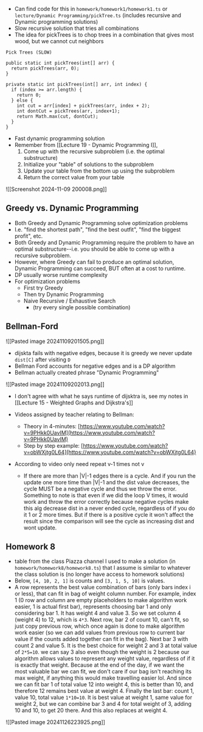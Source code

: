 - Can find code for this in `homework/homework1/homework1.ts` or `lecture/Dynamic Programming/pickTree.ts` (includes recursive and Dynamic programming solutions)
- Slow recursive solution that tries all combinations
- The idea for pickTrees is to chop trees in a combination that gives most wood, but we cannot cut neighbors
```
Pick Trees (SLOW)

public static int pickTrees(int[] arr) {  
  return pickTrees(arr, 0);  
}

private static int pickTrees(int[] arr, int index) {  
  if (index >= arr.length) {  
    return 0;  
  } else {  
    int cut = arr[index] + pickTrees(arr, index + 2);  
    int dontCut = pickTrees(arr, index+1);  
    return Math.max(cut, dontCut);  
  }  
}
```

- Fast dynamic programming solution
- Remember from [[Lecture 19 - Dynamic Programming I]], 
	1. Come up with the recursive subproblem (i.e. the optimal substructure)
	2. Initialize your "table" of solutions to the subproblem
	3. Update your table from the bottom up using the subproblem
	4. Return the correct value from your table

![[Screenshot 2024-11-09 200008.png]]
## Greedy vs. Dynamic Programming
- Both Greedy and Dynamic Programming solve optimization problems
- I.e. "find the shortest path", "find the best outfit", "find the biggest profit", etc.
- Both Greedy and Dynamic Programming require the problem to have an optimal substructure--i.e. you should be able to come up with a recursive subproblem.
- However, where Greedy can fail to produce an optimal solution, Dynamic Programming can succeed, BUT often at a cost to runtime.
- DP usually worse runtime complexity
- For optimization problems
	- First try Greedy
	- Then try Dynamic Programming
	- Naive Recursive / Exhaustive Search
		- (try every single possible combination)
## Bellman-Ford

![[Pasted image 20241109201505.png]]

- dijskta fails with negative edges, because it is greedy we never update `dist[C]` after visiting `D`
- Bellman Ford accounts for negative edges and is a DP algorithm
- Bellman actually created phrase "Dynamic Programming"

![[Pasted image 20241109202013.png]]
- I don't agree with what he says runtime of dijsktra is, see my notes in [[Lecture 15 - Weighted Graphs and Dijkstra's]]

- Videos assigned by teacher relating to Bellman:
	- Theory in 4-minutes: [https://www.youtube.com/watch?v=9PHkk0UavIM](https://www.youtube.com/watch?v=9PHkk0UavIM)
	- Step by step example: [https://www.youtube.com/watch?v=obWXjtg0L64](https://www.youtube.com/watch?v=obWXjtg0L64)
- According to video only need repeat v-1 times not v
	- If there are more than |V|-1  edges there is a cycle. And if you run the update one more time than |V|-1 and the dist value decreases, the cycle MUST be a negative cycle and thus we throw the error. Something to note is that even if we did the loop V times, it would work and throw the error correctly because negative cycles make this alg decrease dist in a never ended cycle, regardless of if you do it 1 or 2 more times. But if there is a positive cycle it won't affect the result since the comparison will see the cycle as increasing dist and wont update.

## Homework 8
- table from the class Piazza channel I used to make a solution (in `homework/homework8/homework8.ts`) that I assume is similar to whatever the class solution is (no longer have access to homework solutions)
- Below, `[4, 10, 2, 1]` is counts and `[3, 1, 5, 10]` is values.
- A row represents the best value combination of bars (only bars index i or less), that can fit in bag of weight column number. For example, index 1 (0 row and column are empty placeholders to make algorithm work easier, 1 is actual first bar), represents choosing bar 1 and only considering bar 1. It has weight 4 and value 3. So we set column 4 (weight 4) to 12, which is `4*3`. Next row, bar 2 of count 10, can't fit, so just copy previous row, which once again is done to make algorithm work easier (so we can add values from previous row to current bar value if the counts added together can fit in the bag). Next bar 3 with count 2 and value 5. It is the best choice for weight 2 and 3 at total value of `2*5=10`. we can say 3 also even though the weight is 2 because our algorithm allows values to represent any weight value, regardless of if it is exactly that weight. Because at the end of the day, if we want the most valuable bar we can fit, we don't care if our bag isn't reaching its max weight, if anything this would make travelling easier lol. And since we can fit bar 1 of total value 12 into weight 4, this is better than 10, and therefore 12 remains best value at weight 4. Finally the last bar: count 1, value 10, total value `1*10=10`. It is best value at weight 1, same value for weight 2, but we can combine bar 3 and 4 for total weight of 3, adding 10 and 10, to get 20 there. And this also replaces at weight 4.

 ![[Pasted image 20241126223925.png]]